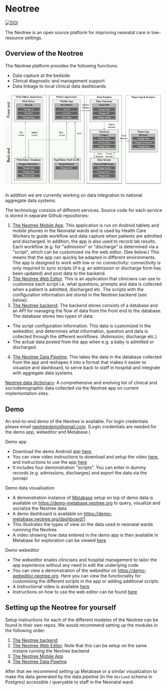 # Neotree

[![DOI](https://zenodo.org/badge/257850569.svg)](https://zenodo.org/badge/latestdoi/257850569)

The Neotree is an open source platform for improving neonatal care in low-resource settings. 

## Overview of the Neotree

The Neotree platform provides the following functions:

* Data capture at the bedside
* Clinical diagnostic and management support
* Data linkage to local clinical data dashboards

![Architecture Overview](img/neotree-functional-overview.png)

In addition we are currently working on data integration to national aggregate data systems.

The technology consists of different services. Source code for each service is stored in separate Github repositories:

1. [The Neotree Mobile App](https://github.com/neotree/neotree-react-native-app). This application is run on Android tablets and mobile phones in the Neonatal wards and is used by Health Care Workers to guide workflow and data capture when patients are admitted and discharged. In addition, the app is also used to record lab results. Each workflow (e.g. for "admission" or "discharge" is determined via a "script", which can be customized via the web editor. (See below.) This means that the app can quickly be adapted in different environments. The app is designed to work with low or no connectivity: connectivity is only required to sync scripts (if e.g. an admission or discharge form has been updated) and post data to the backend.
2. [The Neotree Web Editor](https://github.com/neotree/neotree-editor). This is an application that clinicians can use to customize each script i.e. what questions, prompts and data is collected when a patient is admitted, discharged etc. The scripts with the configuration information are stored in the Neotree backend (see below).
3. [The Neotree backend](https://github.com/neotree/node-api). The backend stores consists of a database and an API for managing the flow of data from the front end to the database. The database stores two types of data:
  * The script configuration information. This data is customized in the webeditor, and determines what information, question and data is collected through the different workflows. (Admission, discharge etc.)
  * The actual data posted from the app when e.g. a baby is admitted or discharged.
4. [The Neotree Data Pipeline](https://github.com/neotree/neotree-data-pipeline-kedro). This takes the data in the database collected from the app and reshapes it into a format that makes it easier to visualize and dashboard, to serve back to staff in hospital and integrate with aggregate data systems. 

[Neotree data dictionary](https://docs.google.com/spreadsheets/d/1A0tPnsYasLHmFonjtO2OtP8e6OEwW7hFS1egvh7uV80/edit): A comprehensive and evolving list of clinical and sociodemographic data collected via the Neotree app on current implementation sites.

## Demo

An end-to-end demo of the Neotree is available. For login credentials please email neotreedemo@gmail.com. (Login credentials are needed for the demo app, webeditor and Metabase.)

Demo app

* Download the demo Android app [here](https://drive.google.com/file/d/1geQ27Nl7mZtOD4h9l1m-scN20sLD8t5q/view?usp=sharing). 
* You can view video instructions to download and setup the video [here](https://youtu.be/H280y_h_ueo), and instructions to use the app [here](https://youtu.be/68wHtgXewM0)
* It includes four demonstration "scripts". You can enter in dummy records (e.g. admissions, discharges) and export the data via the jsonapi

Demo data visualisation

* A demonstration instance of [Metabase](https://github.com/metabase/metabase) setup on top of demo data is available on https://demo-metabase.neotree.org to query, visualize and socialize the Neotree data
* A demo dashboard is available on https://demo-metabase.neotree.org/dashboard/1
* This illustrates the types of view on the data used in neonatal wards runnning the Neotree
* A video showing how data entered in the demo app is then available in Metabase for exploration can be viewed [here](https://youtu.be/MwbjNsB3KDA)

Demo webeditor

* The webeditor enales clinicians and hospital management to tailor the app experience without any need to edit the underlying code
* You can view a demonstration of the webeditor on https://demo-webeditor.neotree.org. Here you can view the functionality for customising the different scripts in the app or adding additional scripts
* A instructional video is available [here](https://youtu.be/FLOFAuZXAjw)
* Instructions on how to use the web editor can be found [here](https://github.com/neotree/neotree-editor/blob/master/editor-usage-instructions.pdf)

## Setting up the Neotree for yourself

Setup instructions for each of the different modeles of the Neotree can be found in their own repos. We would recommend setting up the modules in the following order:

1. [The Neotree backend](https://github.com/neotree/node-api)
2. [The Neotree Web Editor](https://github.com/neotree/neotree-editor). Note that this can be setup on the same instane running the Neotree backend
3. [The Neotree Mobile App](https://github.com/neotree/neotree-react-native-app)
4. [The Neotree Data Pipeline](https://github.com/neotree/neotree-data-pipeline-kedro)

After that we recommend setting up Metabase or a similar visualization to make the data generated by the data pipeline (in the `derived` schema in Postgres) accessible / queryable to staff in the Neonatal ward.
